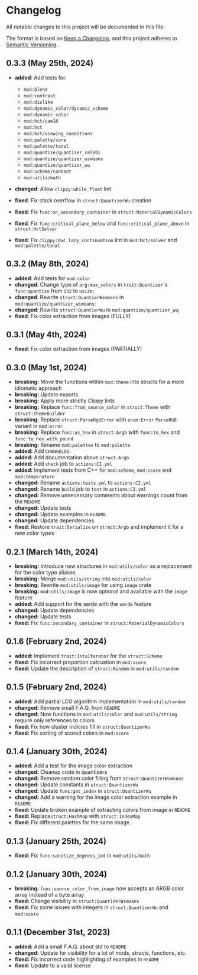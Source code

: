 # Changelog

All notable changes to this project will be documented in this file.

The format is based on [Keep a Changelog](https://keepachangelog.com/en/1.0.0/),
and this project adheres to [Semantic Versioning](https://semver.org/spec/v2.0.0.html).

## 0.3.3 (May 25th, 2024)

- **added**: Add tests for:
  - `mod:blend`
  - `mod:contrast`
  - `mod:dislike`
  - `mod:dynamic_color/dynamic_scheme`
  - `mod:dynamic_color`
  - `mod:hct/cam16`
  - `mod:hct`
  - `mod:hct/viewing_conditions`
  - `mod:palette/core`
  - `mod:palette/tonal`
  - `mod:quantize/quantizer_celebi`
  - `mod:quantize/quantizer_wsmeans`
  - `mod:quantize/quantizer_wu`
  - `mod:scheme/content`
  - `mod:utils/math`

- **changed**: Allow `clippy:while_float` lint
- **fixed**: Fix stack overflow in `struct:QuantizerWu` creation
- **fixed**: Fix `func:on_secondary_container` in `struct:MaterialDynamicColors`
- **fixed**: Fix `func:critical_plane_below` and `func:critical_plane_above` in `struct:HctSolver`
- **fixed**: Fix `clippy:doc_lazy_continuation` lint in `mod:hct/solver` and `mod:palette/tonal`

## 0.3.2 (May 8th, 2024)

- **added**: Add tests for `mod:color`
- **changed**: Change type of `arg:max_colors` in `trait:Quantizer`'s `func:quantize` from `i32` to `usize`;
- **changed**: Rewrite `struct:QuantierWsmeans` in `mod:quantize/quantizer_wsmeans`;
- **changed**: Rewrite `struct:QuantierWu` in `mod:quantize/quantizer_wu`;
- **fixed**: Fix color extraction from images (FULLY)

## 0.3.1 (May 4th, 2024)

- **fixed**: Fix color extraction from images (PARTIALLY)

## 0.3.0 (May 1st, 2024)

- **breaking:** Move the functions within `mod:theme` into structs for a more idiomatic approach
- **breaking:** Update exports
- **breaking:** Apply more strictly Clippy lints
- **breaking:** Replace `func:from_source_color` in `struct:Theme` with `struct:ThemeBuilder`
- **breaking:** Replace `struct:ParseRgbError` with `enum:Error` `ParseRGB` variant in `mod:error`
- **breaking:** Replace `func:as_hex` in `struct:Argb` with `func:to_hex` and `func:to_hex_with_pound`
- **breaking:** Rename `mod:palettes` to `mod:palette`
- **added:** Add `CHANGELOG`
- **added:** Add documentation above `struct:Argb`
- **added:** Add `check` job to `actions:CI.yml`
- **added:** Implement tests from C++ for `mod:scheme`, `mod:score` and `mod:temperature`
- **changed:** Rename `actions:tests.yml` to `actions:CI.yml`
- **changed:** Rename `build` job to `test` in `actions:CI.yml`
- **changed:** Remove unnecessary comments about warnings count from the `README`
- **changed:** Update tests
- **changed:** Update examples in `README`
- **changed:** Update dependencies
- **fixed:** Restore `trait:Serialize` on `struct:Argb` and implement it for a new color types

## 0.2.1 (March 14th, 2024)

- **breaking:** Introduce new structures in `mod:utils/color` as a replacement for the color type aliases
- **breaking:** Merge `mod:utils/string` into `mod:utils/color`
- **breaking:** Rewrite `mod:utils/image` for using `image` crate
- **breaking:** `mod:utils/image` is now optional and available with the `image` feature
- **added:** Add support for the serde with the `serde` feature
- **changed:** Update dependencies
- **changed:** Update tests
- **fixed:** Fix `func:secondary_container` in `struct:MaterialDynamicColors`

## 0.1.6 (February 2nd, 2024)

- **added:** Implement `trait:IntoIterator` for the `struct:Scheme`
- **fixed:** Fix incorrect proportion calcuation in `mod:score`
- **fixed:** Update the description of `struct:Random` in `mod:utils/random`

## 0.1.5 (February 2nd, 2024)

- **added:** Add partial LCG algorithm implementation in `mod:utils/random`
- **changed:** Remove small F.A.Q. from `README`
- **changed:** Now functions in `mod:utils/color` and `mod:utils/string` require only references to colors
- **fixed:** Fix how cluster indicies fill in `struct:QuantizerWu`
- **fixed:** Fix sorting of scored colors in `mod:score`

## 0.1.4 (January 30th, 2024)

- **added:** Add a test for the image color extraction
- **changed:** Cleanup code in quantizers
- **changed:** Remove random color filling from `struct:QuantizerWsmeans`
- **changed:** Update constants in `struct:QuantizerWu`
- **changed:** Update `func:get_index` in `struct:QuantizerWu`
- **changed:** Add a warning for the image color extraction example in `README`
- **fixed:** Update broken example of extracting colors from image in `README`
- **fixed:** Replace`struct:HashMap` with `struct:IndexMap`
- **fixed:** Fix different palettes for the same image

## 0.1.3 (January 25th, 2024)

- **fixed:** Fix `func:sanitize_degrees_int` in `mod:utils/math`

## 0.1.2 (January 30th, 2024)

- **breaking:** `func:source_color_from_image` now accepts an ARGB color array instead of a byte array
- **fixed:** Change visibility in `struct:QuantizerWsmeans`
- **fixed:** Fix some issues with integers in `struct:QuantizerWu` and `mod:score`

## 0.1.1 (December 31st, 2023)

- **added:** Add a small F.A.Q. about std to `README`
- **changed:** Update for visibility for a lot of mods, structs, functions, etc.
- **fixed:** Fix incorrect code highlighting of examples in `README`
- **fixed:** Update to a valid license
